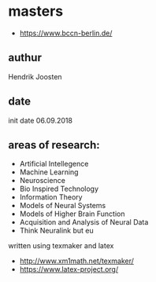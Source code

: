 # masters

 - https://www.bccn-berlin.de/

## authur
Hendrik Joosten 

## date
init date 06.09.2018

## areas of research:
 - Artificial Intellegence
 - Machine Learning
 - Neuroscience
 - Bio Inspired Technology
 - Information Theory
 - Models of Neural Systems
 - Models of Higher Brain Function
 - Acquisition and Analysis of Neural Data
 - Think Neuralink but eu

	
written using texmaker and latex
 - http://www.xm1math.net/texmaker/
 - https://www.latex-project.org/
 
 
